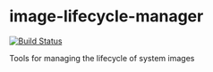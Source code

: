 # image-lifecycle-manager
[![Build Status](https://api.travis-ci.org/zaletniy/image-lifecycle-manager.svg?branch=master)](https://travis-ci.org/zaletniy/image-lifecycle-manager/)

Tools for managing the lifecycle of system images
